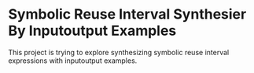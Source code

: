 # Symbolic Reuse Interval Synthesier By Inputoutput Examples

This project is trying to explore synthesizing symbolic reuse interval expressions with inputoutput examples.
